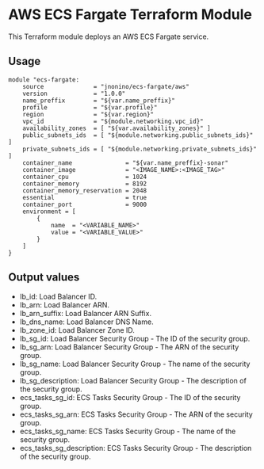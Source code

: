# AWS ECS Fargate Terraform Module #

This Terraform module deploys an AWS ECS Fargate service.

## Usage

    module "ecs-fargate: 
        source              = "jnonino/ecs-fargate/aws"
        version             = "1.0.0"
        name_preffix        = "${var.name_preffix}"
        profile             = "${var.profile}"
        region              = "${var.region}"
        vpc_id              = "${module.networking.vpc_id}"
        availability_zones  = [ "${var.availability_zones}" ]
        public_subnets_ids  = [ "${module.networking.public_subnets_ids}" ]
        private_subnets_ids = [ "${module.networking.private_subnets_ids}" ]
        container_name               = "${var.name_preffix}-sonar"
        container_image              = "<IMAGE_NAME>:<IMAGE_TAG>"
        container_cpu                = 1024
        container_memory             = 8192
        container_memory_reservation = 2048
        essential                    = true
        container_port               = 9000
        environment = [
            {
                name  = "<VARIABLE_NAME>"
                value = "<VARIABLE_VALUE>"
            }
        ]
    }

## Output values

* lb_id: Load Balancer ID.
* lb_arn: Load Balancer ARN.
* lb_arn_suffix: Load Balancer ARN Suffix.
* lb_dns_name: Load Balancer DNS Name.
* lb_zone_id: Load Balancer Zone ID.
* lb_sg_id: Load Balancer Security Group - The ID of the security group.
* lb_sg_arn: Load Balancer Security Group - The ARN of the security group.
* lb_sg_name: Load Balancer Security Group - The name of the security group.
* lb_sg_description: Load Balancer Security Group - The description of the security group.
* ecs_tasks_sg_id: ECS Tasks Security Group - The ID of the security group.
* ecs_tasks_sg_arn: ECS Tasks Security Group - The ARN of the security group.
* ecs_tasks_sg_name: ECS Tasks Security Group - The name of the security group.
* ecs_tasks_sg_description: ECS Tasks Security Group - The description of the security group.
